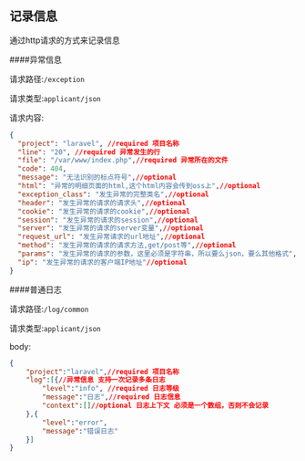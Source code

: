 ## 记录信息

通过http请求的方式来记录信息

####异常信息

请求路径:`/exception`

请求类型:`applicant/json`

请求内容:

```json
{
  "project": "laravel", //required 项目名称
  "line": "20", //required 异常发生的行
  "file": "/var/www/index.php",//required 异常所在的文件 
  "code": 404,
  "message": "无法识别的标点符号",//optional
  "html": "异常的明细页面的html,这个html内容会传到oss上",//optional
  "exception_class": "发生异常的完整类名",//optional
  "header": "发生异常的请求的请求头",//optional
  "cookie": "发生异常的请求的cookie",//optional
  "session": "发生异常的请求的session",//optional
  "server": "发生异常的请求的server变量",//optional
  "request_url": "发生异常请求的url地址",//optional
  "method": "发生异常的请求的请求方法,get/post等",//optional
  "params": "发生异常的请求的参数，这里必须是字符串，所以要么json，要么其他格式",//optional
  "ip": "发生异常的请求的客户端IP地址"//optional
}
```


####普通日志

请求路径:`/log/common`

请求类型:`applicant/json`

body:

```json
{
	"project":"laravel",//required 项目名称
	"log":[{//异常信息 支持一次记录多条日志
		"level":"info", //required 日志等级
		"message":"日志",//required 日志信息
		"context":[]//optional 日志上下文 必须是一个数组，否则不会记录
	},{
		"level":"error",
		"message":"错误日志"
	}]
}
```



